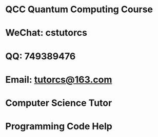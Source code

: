 # QCC Quantum Computing Course

# WeChat: cstutorcs

# QQ: 749389476

# Email: tutorcs@163.com

# Computer Science Tutor

# Programming Code Help
